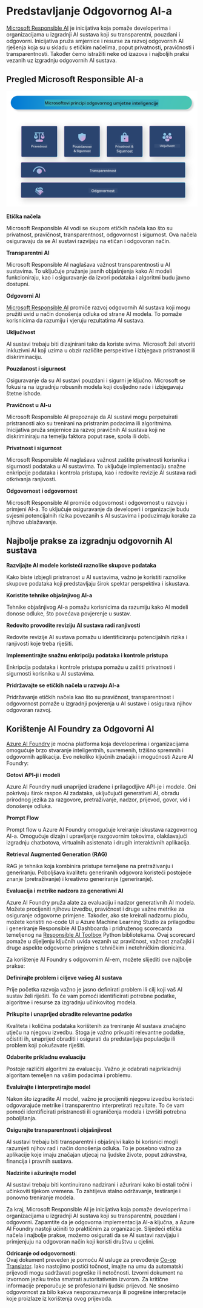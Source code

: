 <!--
CO_OP_TRANSLATOR_METADATA:
{
  "original_hash": "805b96b20152936d8f4c587d90d6e06e",
  "translation_date": "2025-05-09T15:49:41+00:00",
  "source_file": "md/01.Introduction/05/ResponsibleAI.md",
  "language_code": "hr"
}
-->
# **Predstavljanje Odgovornog AI-a**

[Microsoft Responsible AI](https://www.microsoft.com/ai/responsible-ai?WT.mc_id=aiml-138114-kinfeylo) je inicijativa koja pomaže developerima i organizacijama u izgradnji AI sustava koji su transparentni, pouzdani i odgovorni. Inicijativa pruža smjernice i resurse za razvoj odgovornih AI rješenja koja su u skladu s etičkim načelima, poput privatnosti, pravičnosti i transparentnosti. Također ćemo istražiti neke od izazova i najboljih praksi vezanih uz izgradnju odgovornih AI sustava.

## Pregled Microsoft Responsible AI-a

![RAIPrinciples](../../../../../translated_images/RAIPrinciples.e40f2a169a854832e885ce2659f3a913cfb393fa59b595ed57cfae9119694eb7.hr.png)

**Etička načela**

Microsoft Responsible AI vodi se skupom etičkih načela kao što su privatnost, pravičnost, transparentnost, odgovornost i sigurnost. Ova načela osiguravaju da se AI sustavi razvijaju na etičan i odgovoran način.

**Transparentni AI**

Microsoft Responsible AI naglašava važnost transparentnosti u AI sustavima. To uključuje pružanje jasnih objašnjenja kako AI modeli funkcioniraju, kao i osiguravanje da izvori podataka i algoritmi budu javno dostupni.

**Odgovorni AI**

[Microsoft Responsible AI](https://www.microsoft.com/ai/responsible-ai?WT.mc_id=aiml-138114-kinfeylo) promiče razvoj odgovornih AI sustava koji mogu pružiti uvid u način donošenja odluka od strane AI modela. To pomaže korisnicima da razumiju i vjeruju rezultatima AI sustava.

**Uključivost**

AI sustavi trebaju biti dizajnirani tako da koriste svima. Microsoft želi stvoriti inkluzivni AI koji uzima u obzir različite perspektive i izbjegava pristranost ili diskriminaciju.

**Pouzdanost i sigurnost**

Osiguravanje da su AI sustavi pouzdani i sigurni je ključno. Microsoft se fokusira na izgradnju robusnih modela koji dosljedno rade i izbjegavaju štetne ishode.

**Pravičnost u AI-u**

Microsoft Responsible AI prepoznaje da AI sustavi mogu perpetuirati pristranosti ako su trenirani na pristranim podacima ili algoritmima. Inicijativa pruža smjernice za razvoj pravičnih AI sustava koji ne diskriminiraju na temelju faktora poput rase, spola ili dobi.

**Privatnost i sigurnost**

Microsoft Responsible AI naglašava važnost zaštite privatnosti korisnika i sigurnosti podataka u AI sustavima. To uključuje implementaciju snažne enkripcije podataka i kontrola pristupa, kao i redovite revizije AI sustava radi otkrivanja ranjivosti.

**Odgovornost i odgovornost**

Microsoft Responsible AI promiče odgovornost i odgovornost u razvoju i primjeni AI-a. To uključuje osiguravanje da developeri i organizacije budu svjesni potencijalnih rizika povezanih s AI sustavima i poduzimaju korake za njihovo ublažavanje.

## Najbolje prakse za izgradnju odgovornih AI sustava

**Razvijajte AI modele koristeći raznolike skupove podataka**

Kako biste izbjegli pristranost u AI sustavima, važno je koristiti raznolike skupove podataka koji predstavljaju širok spektar perspektiva i iskustava.

**Koristite tehnike objašnjivog AI-a**

Tehnike objašnjivog AI-a pomažu korisnicima da razumiju kako AI modeli donose odluke, što povećava povjerenje u sustav.

**Redovito provodite reviziju AI sustava radi ranjivosti**

Redovite revizije AI sustava pomažu u identificiranju potencijalnih rizika i ranjivosti koje treba riješiti.

**Implementirajte snažnu enkripciju podataka i kontrole pristupa**

Enkripcija podataka i kontrole pristupa pomažu u zaštiti privatnosti i sigurnosti korisnika u AI sustavima.

**Pridržavajte se etičkih načela u razvoju AI-a**

Pridržavanje etičkih načela kao što su pravičnost, transparentnost i odgovornost pomaže u izgradnji povjerenja u AI sustave i osigurava njihov odgovoran razvoj.

## Korištenje AI Foundry za Odgovorni AI

[Azure AI Foundry](https://ai.azure.com?WT.mc_id=aiml-138114-kinfeylo) je moćna platforma koja developerima i organizacijama omogućuje brzo stvaranje inteligentnih, suvremenih, tržišno spremnih i odgovornih aplikacija. Evo nekoliko ključnih značajki i mogućnosti Azure AI Foundry:

**Gotovi API-ji i modeli**

Azure AI Foundry nudi unaprijed izrađene i prilagodljive API-je i modele. Oni pokrivaju širok raspon AI zadataka, uključujući generativni AI, obradu prirodnog jezika za razgovore, pretraživanje, nadzor, prijevod, govor, vid i donošenje odluka.

**Prompt Flow**

Prompt flow u Azure AI Foundry omogućuje kreiranje iskustava razgovornog AI-a. Omogućuje dizajn i upravljanje razgovornim tokovima, olakšavajući izgradnju chatbotova, virtualnih asistenata i drugih interaktivnih aplikacija.

**Retrieval Augmented Generation (RAG)**

RAG je tehnika koja kombinira pristupe temeljene na pretraživanju i generiranju. Poboljšava kvalitetu generiranih odgovora koristeći postojeće znanje (pretraživanje) i kreativno generiranje (generiranje).

**Evaluacija i metrike nadzora za generativni AI**

Azure AI Foundry pruža alate za evaluaciju i nadzor generativnih AI modela. Možete procijeniti njihovu izvedbu, pravičnost i druge važne metrike za osiguranje odgovorne primjene. Također, ako ste kreirali nadzornu ploču, možete koristiti no-code UI u Azure Machine Learning Studio za prilagodbu i generiranje Responsible AI Dashboarda i pridruženog scorecarda temeljenog na [Responsible AI Toolbox](https://responsibleaitoolbox.ai/?WT.mc_id=aiml-138114-kinfeylo) Python bibliotekama. Ovaj scorecard pomaže u dijeljenju ključnih uvida vezanih uz pravičnost, važnost značajki i druge aspekte odgovorne primjene s tehničkim i netehničkim dionicima.

Za korištenje AI Foundry s odgovornim AI-em, možete slijediti ove najbolje prakse:

**Definirajte problem i ciljeve vašeg AI sustava**

Prije početka razvoja važno je jasno definirati problem ili cilj koji vaš AI sustav želi riješiti. To će vam pomoći identificirati potrebne podatke, algoritme i resurse za izgradnju učinkovitog modela.

**Prikupite i unaprijed obradite relevantne podatke**

Kvaliteta i količina podataka korištenih za treniranje AI sustava značajno utječu na njegovu izvedbu. Stoga je važno prikupiti relevantne podatke, očistiti ih, unaprijed obraditi i osigurati da predstavljaju populaciju ili problem koji pokušavate riješiti.

**Odaberite prikladnu evaluaciju**

Postoje različiti algoritmi za evaluaciju. Važno je odabrati najprikladniji algoritam temeljen na vašim podacima i problemu.

**Evaluirajte i interpretirajte model**

Nakon što izgradite AI model, važno je procijeniti njegovu izvedbu koristeći odgovarajuće metrike i transparentno interpretirati rezultate. To će vam pomoći identificirati pristranosti ili ograničenja modela i izvršiti potrebna poboljšanja.

**Osigurajte transparentnost i objašnjivost**

AI sustavi trebaju biti transparentni i objašnjivi kako bi korisnici mogli razumjeti njihov rad i način donošenja odluka. To je posebno važno za aplikacije koje imaju značajan utjecaj na ljudske živote, poput zdravstva, financija i pravnih sustava.

**Nadzirite i ažurirajte model**

AI sustavi trebaju biti kontinuirano nadzirani i ažurirani kako bi ostali točni i učinkoviti tijekom vremena. To zahtijeva stalno održavanje, testiranje i ponovno treniranje modela.

Za kraj, Microsoft Responsible AI je inicijativa koja pomaže developerima i organizacijama u izgradnji AI sustava koji su transparentni, pouzdani i odgovorni. Zapamtite da je odgovorna implementacija AI-a ključna, a Azure AI Foundry nastoji učiniti to praktičnim za organizacije. Slijedeći etička načela i najbolje prakse, možemo osigurati da se AI sustavi razvijaju i primjenjuju na odgovoran način koji koristi društvu u cjelini.

**Odricanje od odgovornosti**:  
Ovaj dokument preveden je pomoću AI usluge za prevođenje [Co-op Translator](https://github.com/Azure/co-op-translator). Iako nastojimo postići točnost, imajte na umu da automatski prijevodi mogu sadržavati pogreške ili netočnosti. Izvorni dokument na izvornom jeziku treba smatrati autoritativnim izvorom. Za kritične informacije preporučuje se profesionalni ljudski prijevod. Ne snosimo odgovornost za bilo kakva nesporazumevanja ili pogrešne interpretacije koje proizlaze iz korištenja ovog prijevoda.